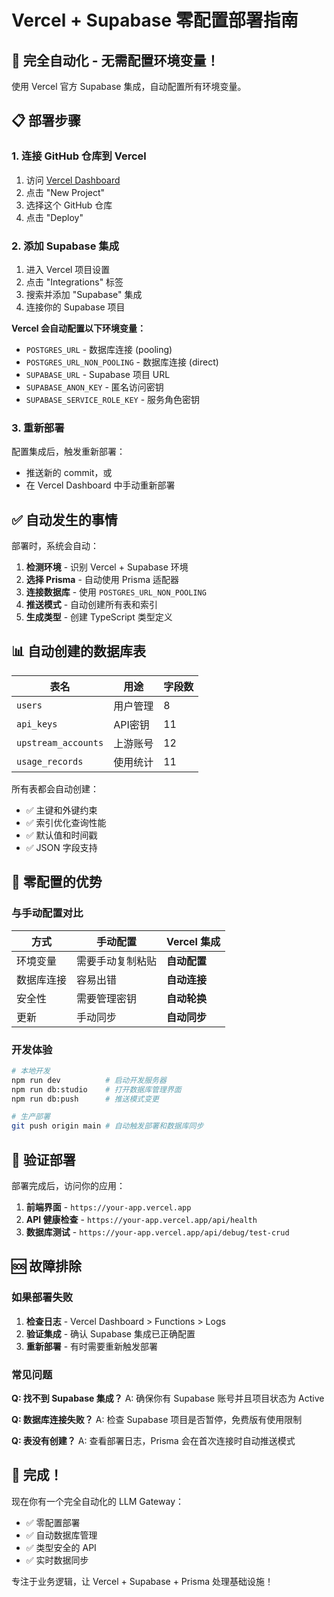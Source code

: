 # Vercel + Supabase 零配置部署指南

## 🎯 完全自动化 - 无需配置环境变量！

使用 Vercel 官方 Supabase 集成，自动配置所有环境变量。

## 📋 部署步骤

### 1. 连接 GitHub 仓库到 Vercel

1. 访问 [Vercel Dashboard](https://vercel.com/dashboard)
2. 点击 "New Project"
3. 选择这个 GitHub 仓库
4. 点击 "Deploy"

### 2. 添加 Supabase 集成

1. 进入 Vercel 项目设置
2. 点击 "Integrations" 标签
3. 搜索并添加 "Supabase" 集成
4. 连接你的 Supabase 项目

**Vercel 会自动配置以下环境变量：**
- `POSTGRES_URL` - 数据库连接 (pooling)
- `POSTGRES_URL_NON_POOLING` - 数据库连接 (direct)
- `SUPABASE_URL` - Supabase 项目 URL
- `SUPABASE_ANON_KEY` - 匿名访问密钥
- `SUPABASE_SERVICE_ROLE_KEY` - 服务角色密钥

### 3. 重新部署

配置集成后，触发重新部署：
- 推送新的 commit，或
- 在 Vercel Dashboard 中手动重新部署

## ✅ 自动发生的事情

部署时，系统会自动：

1. **检测环境** - 识别 Vercel + Supabase 环境
2. **选择 Prisma** - 自动使用 Prisma 适配器
3. **连接数据库** - 使用 `POSTGRES_URL_NON_POOLING`
4. **推送模式** - 自动创建所有表和索引
5. **生成类型** - 创建 TypeScript 类型定义

## 📊 自动创建的数据库表

| 表名 | 用途 | 字段数 |
|------|------|--------|
| `users` | 用户管理 | 8 |
| `api_keys` | API密钥 | 11 |
| `upstream_accounts` | 上游账号 | 12 |
| `usage_records` | 使用统计 | 11 |

所有表都会自动创建：
- ✅ 主键和外键约束
- ✅ 索引优化查询性能
- ✅ 默认值和时间戳
- ✅ JSON 字段支持

## 🔧 零配置的优势

### 与手动配置对比

| 方式 | 手动配置 | Vercel 集成 |
|------|----------|-------------|
| 环境变量 | 需要手动复制粘贴 | **自动配置** |
| 数据库连接 | 容易出错 | **自动连接** |
| 安全性 | 需要管理密钥 | **自动轮换** |
| 更新 | 手动同步 | **自动同步** |

### 开发体验

```bash
# 本地开发
npm run dev          # 启动开发服务器
npm run db:studio    # 打开数据库管理界面
npm run db:push      # 推送模式变更

# 生产部署
git push origin main # 自动触发部署和数据库同步
```

## 🚀 验证部署

部署完成后，访问你的应用：

1. **前端界面** - `https://your-app.vercel.app`
2. **API 健康检查** - `https://your-app.vercel.app/api/health`
3. **数据库测试** - `https://your-app.vercel.app/api/debug/test-crud`

## 🆘 故障排除

### 如果部署失败

1. **检查日志** - Vercel Dashboard > Functions > Logs
2. **验证集成** - 确认 Supabase 集成已正确配置
3. **重新部署** - 有时需要重新触发部署

### 常见问题

**Q: 找不到 Supabase 集成？**
A: 确保你有 Supabase 账号并且项目状态为 Active

**Q: 数据库连接失败？**
A: 检查 Supabase 项目是否暂停，免费版有使用限制

**Q: 表没有创建？**
A: 查看部署日志，Prisma 会在首次连接时自动推送模式

## 🎉 完成！

现在你有一个完全自动化的 LLM Gateway：
- ✅ 零配置部署
- ✅ 自动数据库管理
- ✅ 类型安全的 API
- ✅ 实时数据同步

专注于业务逻辑，让 Vercel + Supabase + Prisma 处理基础设施！